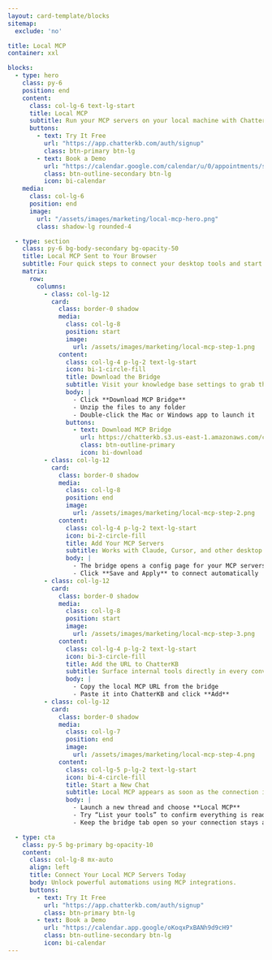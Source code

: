 ```yaml
---
layout: card-template/blocks
sitemap:
  exclude: 'no'

title: Local MCP
container: xxl

blocks:
  - type: hero
    class: py-6
    position: end
    content:
      class: col-lg-6 text-lg-start
      title: Local MCP
      subtitle: Run your MCP servers on your local machine with ChatterKB's Local MCP Bridge
      buttons:
        - text: Try It Free
          url: "https://app.chatterkb.com/auth/signup"
          class: btn-primary btn-lg
        - text: Book a Demo
          url: "https://calendar.google.com/calendar/u/0/appointments/schedules/AcZssZ0oYQ10osj27ugUfwOrSoV893uJ-kWPhIKNBhII5bTlwc3j6HdkEunH29TciGeOttFjfxqEn92O"
          class: btn-outline-secondary btn-lg
          icon: bi-calendar
    media:
      class: col-lg-6
      position: end
      image:
        url: "/assets/images/marketing/local-mcp-hero.png"
        class: shadow-lg rounded-4

  - type: section
    class: py-6 bg-body-secondary bg-opacity-50
    title: Local MCP Sent to Your Browser
    subtitle: Four quick steps to connect your desktop tools and start chatting.
    matrix:
      row:
        columns:
          - class: col-lg-12
            card:
              class: border-0 shadow
              media:
                class: col-lg-8
                position: start
                image:
                  url: /assets/images/marketing/local-mcp-step-1.png
              content:
                class: col-lg-4 p-lg-2 text-lg-start
                icon: bi-1-circle-fill
                title: Download the Bridge
                subtitle: Visit your knowledge base settings to grab the installer
                body: |
                  - Click **Download MCP Bridge**
                  - Unzip the files to any folder
                  - Double-click the Mac or Windows app to launch it
                buttons:
                  - text: Download MCP Bridge
                    url: https://chatterkb.s3.us-east-1.amazonaws.com/ckb-mcp-bridge.zip
                    class: btn-outline-primary
                    icon: bi-download
          - class: col-lg-12
            card:
              class: border-0 shadow
              media:
                class: col-lg-8
                position: end
                image:
                  url: /assets/images/marketing/local-mcp-step-2.png
              content:
                class: col-lg-4 p-lg-2 text-lg-start
                icon: bi-2-circle-fill
                title: Add Your MCP Servers
                subtitle: Works with Claude, Cursor, and other desktop clients
                body: |
                  - The bridge opens a config page for your MCP servers
                  - Click **Save and Apply** to connect automatically
          - class: col-lg-12
            card:
              class: border-0 shadow
              media:
                class: col-lg-8
                position: start
                image:
                  url: /assets/images/marketing/local-mcp-step-3.png
              content:
                class: col-lg-4 p-lg-2 text-lg-start
                icon: bi-3-circle-fill
                title: Add the URL to ChatterKB
                subtitle: Surface internal tools directly in every conversation
                body: |
                  - Copy the local MCP URL from the bridge
                  - Paste it into ChatterKB and click **Add**
          - class: col-lg-12
            card:
              class: border-0 shadow
              media:
                class: col-lg-7
                position: end
                image:
                  url: /assets/images/marketing/local-mcp-step-4.png
              content:
                class: col-lg-5 p-lg-2 text-lg-start
                icon: bi-4-circle-fill
                title: Start a New Chat
                subtitle: Local MCP appears as soon as the connection is live
                body: |
                  - Launch a new thread and choose **Local MCP**
                  - Try “List your tools” to confirm everything is ready
                  - Keep the bridge tab open so your connection stays active

  - type: cta
    class: py-5 bg-primary bg-opacity-10
    content:
      class: col-lg-8 mx-auto
      align: left
      title: Connect Your Local MCP Servers Today
      body: Unlock powerful automations using MCP integrations.
      buttons:
        - text: Try It Free
          url: "https://app.chatterkb.com/auth/signup"
          class: btn-primary btn-lg
        - text: Book a Demo
          url: "https://calendar.app.google/oKoqxPxBANh9d9cH9"
          class: btn-outline-secondary btn-lg
          icon: bi-calendar
---
```

